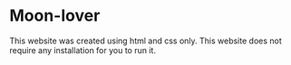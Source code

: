 # Moon-lover
This website was created using html and css only.
This website does not require any installation for you to run it.


